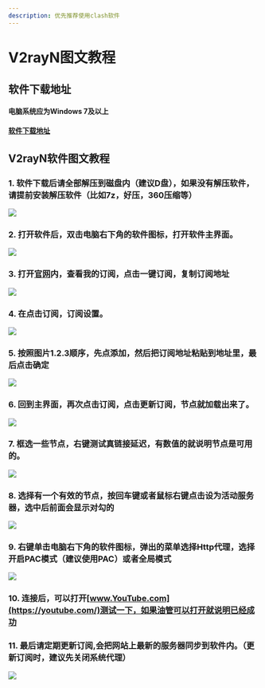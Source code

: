 ```yaml
---
description: 优先推荐使用clash软件
---
```


# V2rayN图文教程

## 软件下载地址

#### 电脑系统应为Windows 7及以上

#### [软件下载地址](https://airnet.lanzoui.com/iCjN2j4le4h)

## V2rayN软件图文教程

### 1. 软件下载后请全部解压到磁盘内（建议D盘），如果没有解压软件，请提前安装解压软件（比如7z，好压，360压缩等）

![](../.gitbook/assets/image%20%281%29.jpg)

### 2. 打开软件后，双击电脑右下角的软件图标，打开软件主界面。

![](../.gitbook/assets/image-1-.jpg)

### 3. 打开[官网](https://dukufast.cyou/)内，查看我的订阅，点击一键订阅，复制订阅地址

![](../.gitbook/assets/image-1-dd.png)

### 4. 在点击订阅，订阅设置。

![](../.gitbook/assets/image-2-.jpg)

### 5. 按照图片1.2.3顺序，先点添加，然后把订阅地址粘贴到地址里，最后点击确定

![](../.gitbook/assets/image-3-%20%281%29.jpg)

### 6. 回到主界面，再次点击订阅，点击更新订阅，节点就加载出来了。

![](../.gitbook/assets/image-4-%20%282%29.jpg)

### 7. 框选一些节点，右键测试真链接延迟，有数值的就说明节点是可用的。

![](../.gitbook/assets/image-5-%20%281%29.jpg)

### 8. 选择有一个有效的节点，按回车键或者鼠标右键点击设为活动服务器，选中后前面会显示对勾的

![](../.gitbook/assets/image-6-.jpg)

### 9. 右键单击电脑右下角的软件图标，弹出的菜单选择Http代理，选择开启PAC模式（建议使用PAC）或者全局模式

![](../.gitbook/assets/image-7-.jpg)

### 10. 连接后，可以打开[www.YouTube.com](https://youtube.com/)测试一下，如果油管可以打开就说明已经成功

### 11. 最后请定期更新订阅,会把网站上最新的服务器同步到软件内。（更新订阅时，建议先关闭系统代理）

![](../.gitbook/assets/image-4-.jpg)

